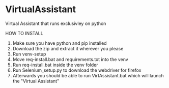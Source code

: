 # VirtualAssistant
Virtual Assistant that runs exclusivley on python


HOW TO INSTALL

1. Make sure you have python and pip installed
2. Download the zip and extract it wherever you please
3. Run venv-setup
4. Move req-install.bat and requirements.txt into the venv
5. Run req-install.bat inside the venv folder
6. Run Selenium_setup.py to download the webdriver for firefox
7. Afterwards you should be able to run VirtAssistant.bat which will launch the "Virtual Assistant"
